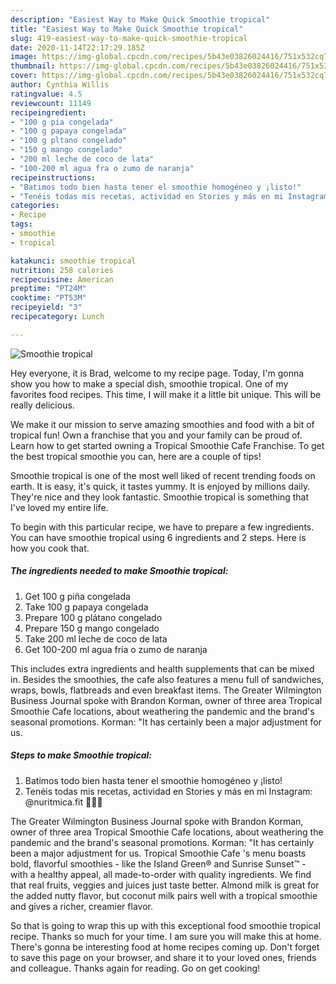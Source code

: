 ```yaml
---
description: "Easiest Way to Make Quick Smoothie tropical"
title: "Easiest Way to Make Quick Smoothie tropical"
slug: 419-easiest-way-to-make-quick-smoothie-tropical
date: 2020-11-14T22:17:29.185Z
image: https://img-global.cpcdn.com/recipes/5b43e03826024416/751x532cq70/smoothie-tropical-foto-principal.jpg
thumbnail: https://img-global.cpcdn.com/recipes/5b43e03826024416/751x532cq70/smoothie-tropical-foto-principal.jpg
cover: https://img-global.cpcdn.com/recipes/5b43e03826024416/751x532cq70/smoothie-tropical-foto-principal.jpg
author: Cynthia Willis
ratingvalue: 4.5
reviewcount: 11149
recipeingredient:
- "100 g pia congelada"
- "100 g papaya congelada"
- "100 g pltano congelado"
- "150 g mango congelado"
- "200 ml leche de coco de lata"
- "100-200 ml agua fra o zumo de naranja"
recipeinstructions:
- "Batimos todo bien hasta tener el smoothie homogéneo y ¡listo!"
- "Tenéis todas mis recetas, actividad en Stories y más en mi Instagram: @nuritmica.fit 🤸🏾‍♀️"
categories:
- Recipe
tags:
- smoothie
- tropical

katakunci: smoothie tropical 
nutrition: 258 calories
recipecuisine: American
preptime: "PT24M"
cooktime: "PT53M"
recipeyield: "3"
recipecategory: Lunch

---
```



![Smoothie tropical](https://img-global.cpcdn.com/recipes/5b43e03826024416/751x532cq70/smoothie-tropical-foto-principal.jpg)

Hey everyone, it is Brad, welcome to my recipe page. Today, I'm gonna show you how to make a special dish, smoothie tropical. One of my favorites food recipes. This time, I will make it a little bit unique. This will be really delicious.

We make it our mission to serve amazing smoothies and food with a bit of tropical fun! Own a franchise that you and your family can be proud of. Learn how to get started owning a Tropical Smoothie Cafe Franchise. To get the best tropical smoothie you can, here are a couple of tips!

Smoothie tropical is one of the most well liked of recent trending foods on earth. It is easy, it's quick, it tastes yummy. It is enjoyed by millions daily. They're nice and they look fantastic. Smoothie tropical is something that I've loved my entire life.


To begin with this particular recipe, we have to prepare a few ingredients. You can have smoothie tropical using 6 ingredients and 2 steps. Here is how you cook that.

<!--inarticleads1-->

##### The ingredients needed to make Smoothie tropical:

1. Get 100 g piña congelada
1. Take 100 g papaya congelada
1. Prepare 100 g plátano congelado
1. Prepare 150 g mango congelado
1. Take 200 ml leche de coco de lata
1. Get 100-200 ml agua fría o zumo de naranja


This includes extra ingredients and health supplements that can be mixed in. Besides the smoothies, the cafe also features a menu full of sandwiches, wraps, bowls, flatbreads and even breakfast items. The Greater Wilmington Business Journal spoke with Brandon Korman, owner of three area Tropical Smoothie Cafe locations, about weathering the pandemic and the brand&#39;s seasonal promotions. Korman: &#34;It has certainly been a major adjustment for us. 

<!--inarticleads2-->

##### Steps to make Smoothie tropical:

1. Batimos todo bien hasta tener el smoothie homogéneo y ¡listo!
1. Tenéis todas mis recetas, actividad en Stories y más en mi Instagram: @nuritmica.fit 🤸🏾‍♀️


The Greater Wilmington Business Journal spoke with Brandon Korman, owner of three area Tropical Smoothie Cafe locations, about weathering the pandemic and the brand&#39;s seasonal promotions. Korman: &#34;It has certainly been a major adjustment for us. Tropical Smoothie Cafe &#39;s menu boasts bold, flavorful smoothies - like the Island Green® and Sunrise Sunset™ - with a healthy appeal, all made-to-order with quality ingredients. We find that real fruits, veggies and juices just taste better. Almond milk is great for the added nutty flavor, but coconut milk pairs well with a tropical smoothie and gives a richer, creamier flavor. 

So that is going to wrap this up with this exceptional food smoothie tropical recipe. Thanks so much for your time. I am sure you will make this at home. There's gonna be interesting food at home recipes coming up. Don't forget to save this page on your browser, and share it to your loved ones, friends and colleague. Thanks again for reading. Go on get cooking!
